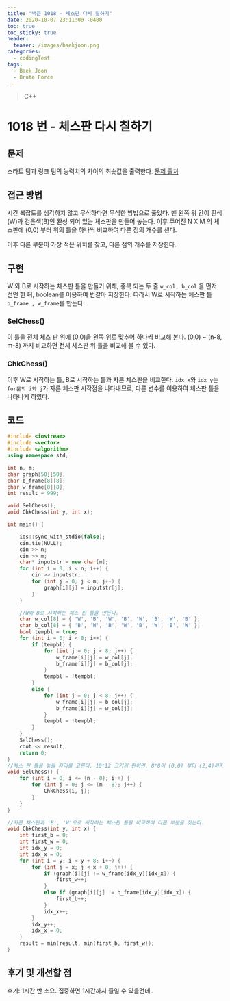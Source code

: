 ```yaml
---
title: "백준 1018 - 체스판 다시 칠하기"
date: 2020-10-07 23:11:00 -0400
toc: true
toc_sticky: true
header:
  teaser: /images/baekjoon.png
categories: 
  - codingTest
tags:
  - Baek Joon
  - Brute Force
---
```


> C++ 

1018 번 - 체스판 다시 칠하기
=============
 
## 문제
 스타트 팀과 링크 팀의 능력치의 차이의 최솟값을 출력한다.
[문제 출처](https://www.acmicpc.net/problem/1018)

## 접근 방법 
시간 복잡도를 생각하지 않고 무식하다면 무식한 방법으로 풀었다.
맨 왼쪽 위 칸이 흰색(W)과 검은색(B)인 완성 되어 있는 체스판을 만들어 놓는다.
이후 주어진 N X M 의 체스판에 (0,0) 부터 위의 틀을 하나씩 비교하여 다른 점의 개수를 센다.

이후 다른 부분이 가장 적은 위치를 찾고, 다른 점의 개수를 저장한다.

## 구현
W 와 B로 시작하는 체스판 틀을 만들기 위해, 중복 되는 두 줄 `w_col, b_col` 을 먼저 선언 한 뒤, boolean를 이용하여 번갈아 저장한다.
따라서 W로 시작하는 체스판 틀 `b_frame , w_frame`를 만든다.

### SelChess()
이 틀을 전체 체스 판 위에 (0,0)을 왼쪽 위로 맞추어 하나씩 비교해 본다.
(0,0) ~ (n-8, m-8) 까지 비교하면 전체 체스판 위 틀을 비교해 볼 수 있다.

### ChkChess()
이후 W로 시작하는 틀, B로 시작하는 틀과 자른 체스판을 비교한다.
`idx_x`와 `idx_y`는 `for문의 i와 j`가 자른 체스판 시작점을 나타내므로, 다른 변수를 이용하여 체스판 틀을 나타나게 하였다.


## 코드 
```c++
#include <iostream>
#include <vector>
#include <algorithm>
using namespace std;

int n, m;
char graph[50][50];
char b_frame[8][8];
char w_frame[8][8];
int result = 999;

void SelChess();
void ChkChess(int y, int x);

int main() {

	ios::sync_with_stdio(false);
	cin.tie(NULL);
	cin >> n;
	cin >> m;
	char* inputstr = new char[m];
	for (int i = 0; i < n; i++) {
		cin >> inputstr;
		for (int j = 0; j < m; j++) {
			graph[i][j] = inputstr[j];
		}
	}

	//W와 B로 시작하는 체스 판 틀을 만든다.
	char w_col[8] = { 'W', 'B', 'W', 'B', 'W', 'B', 'W', 'B' };
	char b_col[8] = { 'B', 'W', 'B', 'W', 'B', 'W', 'B', 'W' };
	bool tempbl = true;
	for (int i = 0; i < 8; i++) {
		if (tempbl) {
			for (int j = 0; j < 8; j++) {
				w_frame[i][j] = w_col[j];
				b_frame[i][j] = b_col[j];
			}
			tempbl = !tempbl;
		}
		else {
			for (int j = 0; j < 8; j++) {
				w_frame[i][j] = b_col[j];
				b_frame[i][j] = w_col[j];
			}
			tempbl = !tempbl;
		}
	}
	SelChess();
	cout << result;
	return 0;
}
//체스 판 틀을 놓을 자리를 고른다. 10*12 크기의 판이면, 8*8이 (0,0) 부터 (2,4)까지 이동하며 비교한다.
void SelChess() {
	for (int i = 0; i <= (n - 8); i++) {
		for (int j = 0; j <= (m - 8); j++) {
			ChkChess(i, j);
		}
	}
}

//자른 체스판과 'B', 'W'으로 시작하는 체스판 틀을 비교하여 다른 부분을 찾는다.
void ChkChess(int y, int x) {
	int first_b = 0;
	int first_w = 0;
	int idx_y = 0;
	int idx_x = 0;
	for (int i = y; i < y + 8; i++) {
		for (int j = x; j < x + 8; j++) {
			if (graph[i][j] != w_frame[idx_y][idx_x]) {
				first_w++;
			}
			else if (graph[i][j] != b_frame[idx_y][idx_x]) {
				first_b++;
			}
			idx_x++;
		}
		idx_y++;
		idx_x = 0;
	}
	result = min(result, min(first_b, first_w));
}
```

## 후기 및 개선할 점

후기:
1시간 반 소요. 집중하면 1시간까지 줄일 수 있을건데..